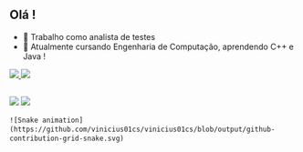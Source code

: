 ## Olá ! 
- 🔭 Trabalho como analista de testes
- 🌱 Atualmente cursando Engenharia de Computação, aprendendo C++ e Java !

 <div>
  <a href="https://github.com/vinicius01cs">
  <img height="180em" src="https://github-readme-stats.vercel.app/api?username=vinicius01cs&show_icons=true&theme=chartreuse-dark&include_all_commits=true&count_private=true"/>
  <img height="180em" src="https://github-readme-stats.vercel.app/api/top-langs/?username=vinicius01cs&layout=compact&langs_count=7&theme=chartreuse-dark"/>
</div>
  
  ##
  <div>
    <a href="https://www.linkedin.com/in/vinicius01cs/" target="_blank"><img src="https://img.shields.io/badge/LinkedIn-0077B5?style=for-the-badge&logo=linkedin&logoColor=white" target="_blank"></a>
    <a href="https://gitlab.com/vinicius01cs" target="_blank"><img src="https://img.shields.io/badge/GitLab-330F63?style=for-the-badge&logo=gitlab&logoColor=white" target="_blank"></a>
   
    ![Snake animation](https://github.com/vinicius01cs/vinicius01cs/blob/output/github-contribution-grid-snake.svg)
  </div>
